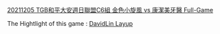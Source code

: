 [20211205 TGB和平大安週日聯盟C6組 金色小旋風 vs 康潔美牙醫 Full-Game](https://www.youtube.com/watch?v=uZ5FBY3MQkE)<br>

The Hightlight of this game : 
[DavidLin Layup](https://www.youtube.com/watch?v=uZ5FBY3MQkE#t=19m35s)<br>